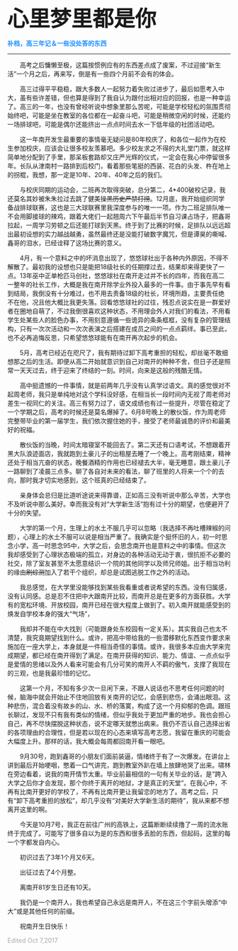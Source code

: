 **<font size=7>心里梦里都是你</font>**

**<font color=DodgerBlue>补档，高三年记＆一些没处答的东西</font>**

---

&emsp;&emsp;高考之后慵懒至极，这篇按惯例应有的东西差点成了废案，不过迎接“新生活”一个月之后，再来写，倒是有一些四个月前不会有的体会。

&emsp;&emsp;高三过得平平稳稳，跟大多数人一起努力着失败过进步了，最后如愿考入中大，虽有些许差错，但也算是得到了我自认为跟付出相对应的回报，也是一种幸运了。高三的一年，也没有曾经听说中想象里那么苦呢，可能是学校轻松的氛围贯彻始终吧，可能是坐在教室的各位都在一起奋斗吧，可能是稍微空闲的时候，还能约一场排球吧，可能是偶尔还能挤出一点点时间去水一下低年级的社团活动吧。

&emsp;&emsp;这一年南开发生最重要的事情毫无疑问是80年校庆了，和各位一起作为在校生参加校庆，应该会让很多校友羡慕吧。多少校友求之不得的大礼堂门票，就这样简单地分配到了手里，那呆板套路却又庄严光辉的仪式，一定会在我心中停留很多年。长队从津南村一路排到后校门，看着那些笔挺的西装、花白的头发、杵在地上的拐棍，我想，那一定是10年、20年、40年之后的我们。

&emsp;&emsp;与校庆同期的运动会，二班再次取得突破，总分第二，4\*400破校记录，我还莫名其妙被朱朱拉过去跳了健美操~~黑历史严禁打捞~~。12月底，我开始组织同学备战排球联赛，这也是三大球联赛里我深度参与的唯一一项。作为二班足排队唯一不会用脚接球的辣鸡，跟着大佬们一起翘周六下午最后半节自习课占场子，把鑫哥拉起，一周学习劳顿之后还能打球到天黑。终于到了比赛的时候，足排队以远远超出最初设想的实力越战越勇，虽然最终还是没能打破数字魔咒，但是谭昊的嘶喊、鑫哥的泪水，已经诠释了这场比赛的意义。

&emsp;&emsp;4月，有一个意料之中的坏消息出现了，悠悠球社出于各种内外原因，不得不解散了。最初我的设想也只是能把18级社长的任期撑过去，结果却来得更快了一点。13年巫中正单枪匹马创社，悠悠球社在南开走过并不长的四年，而我在高二一整年的社长工作，大概是我在南开除学业外投入最多的一件事。由于事先早有看到结局，我倒没有十分难过，也不用去责备18级的社长，环境所趋，主要责任绝不在他，况且他大概比我更失落。回看悠悠球社的过往，残忍点说实在是一群爱好者在圈地自萌了，不过我倒很喜欢这种状态，不用理会外人对我们的看法，不用看学生处某些人的脸色办事，不用刻意遵循一些诡异的条条框框，没有复杂的管理结构，只有一次次活动和一次次表演之后搭建在成员之间的一点点羁绊。事已至此，也不必再追悔反思，只希望悠悠球能有在南开再次起步的机会。

&emsp;&emsp;5月，高考已经近在咫尺了，我有期待过卸下高考重担的轻松，却丝毫不敢细想那之后的生活。即便从高二开始就意识到自己对南开的种种不舍，但日子还是照常一天天过去，终于迎来了终结的一刻。时间，向来是这般的残酷无情。

&emsp;&emsp;高中挺遗憾的一件事情，就是前两年几乎没有认真学过语文。真的感觉很对不起周老师，我只是单纯地对这个学科没好感，在相当长一段时间内无视了周老师对差生一视同仁的关注。高三有努力过了，语文成绩也有过一些提升，尽管在稳定了一个学期之后，高考的时候还是莫名爆掉了。6月8号晚上的散伙饭，作为周老师完整带毕业的第一届学生，我们依次握住她的手，接受了老师最诚恳的评价和最美好的祝福。

&emsp;&emsp;散伙饭的当晚，时间太暗寝室不能回去了。第二天还有口语考试，不想跟着开黑大队浪迹面店，我就跑到土豪儿子的出租屋去睡了一个晚上。高考刚结束，精神还处于相当亢奋的状态，晚餐酒精的作用也已经褪去大半，毫无睡意，跟土豪儿子一路聊到了凌晨三点多。聊了各自对未来的看法，聊了班里的人将来一个个的去向，那时我才切实地感到，这个班真的已经结束了。



&emsp;&emsp;亲身体会总归是比道听途说来得靠谱，正如高三没有听说中那么辛苦，大学也不及听说中那么美好。幸而我没有对“大学新生活”抱有过十分的期望，也便避开了十分的失望。

&emsp;&emsp;大学的第一个月，生理上的水土不服几乎可以忽略（我选择不再吐槽辣椒的问题），心理上的水土不服可以说是相当严重了。我确实是个挺怀旧的人，初一时思念小学，高一时思念95中，大学之后，会思念南开也是意料之中的事情。但这次我却感受到了心理状态极端的孤立，对身边的各种活动无动于衷，很抗拒不必要的社交，除了室友甚至不太愿意结识一个院的其他同学以及师兄师姐。出于相当功利的缘由~~刷综测~~加入了若干个组织，却总是试图逃脱工作之外的活动。

&emsp;&emsp;我总感觉，在大学里没能够找到某些我看重或者说希望的东西。没有归属感，没有认同感。总是忍不住把中大跟南开比较，而南开总是在更多的方面获胜。大学有的宽松环境、开放校园，南开已经在很大程度上做到了。初入南开就能感受到的焕发自学校本身的强大“气场”，

&emsp;&emsp;我却并不能在中大找到（可能跟身处东校园有一定关系）。其实我自己也太不清楚，我究竟期望找到什么。或许，把高中带给我的一些潜移默化东西变作要求来施加在一座大学上，本身就是一件相当奇怪的事情。或许，我很多本应由大学来完成期望，都已经在南开得到了满足。在南开获得的知识、能力、情谊、一点点似乎是爱情的思绪以及外人看来可能会有几分可笑的南开人不羁的傲气，支撑了我现在的三观，也是我最珍惜的记忆。

&emsp;&emsp;这第一个月，不知有多少次一旦闲下来，不跟人说话也不思考任何问题的时候，脑海中就会开始止不住地回放有关南开的记忆，会感到悲伤，会涌出眼泪。这种悲伤，混合着没有故乡的山、水、桥的落寞，构成了这一个月抑郁的色调。跟班长聊过，发现不只有我有类似的情绪，但似乎我处于更加严重的地步。我也会担心自己，再不尽快摆脱这种状态，说不定哪天就憋出病来。我仍不否认自己选择出省的各项理由的合理性，但是若以现在的心态来填写高考志愿，我留在重庆的可能会大幅度上升。那样的话，我大概会每周都回南开看一眼吧。

&emsp;&emsp;9月30号，跑到鑫哥的小朋友们面前装逼，情绪终于有了一次爆发。在讲台上讲到最后开始哽咽，憋着一口气讲完，跑到教室外趴在墙上放肆地哭了出来。啸林在旁边看着，说我的南开情节太重。毕业前最相信的一句有关毕业的话，是“跨入大学之后你才会发现，那个你终于离开的地狱，才是真正的天堂”。在我心中，不再有比南开更好的学校了，不再有比南开更让我留恋的地方了。高考之后，只有“卸下高考重担的放松”，却几乎没有“对美好大学新生活的期待”，我从来都不想离开这里的啊。

&emsp;&emsp;今天是10月7号，我正在前往广州的高铁上，这篇断断续续撸了一周的流水账终于完成了。可能写了很多自以为是的东西和很多丢脸的东西，但起码，这里的每一个字都发自内心。

&emsp;&emsp;初识过去了3年1个月又6天。

&emsp;&emsp;出征过去了4个月整。

&emsp;&emsp;离南开81岁生日还有10天。

&emsp;&emsp;我仍是一个南开人，我也希望自己永远是南开人，不在这三个字前头增添“中大”或是其他任何的前缀。

&emsp;&emsp;祝南开生日快乐！

<font color=DarkGray>Edited Oct 7,2017</font>
